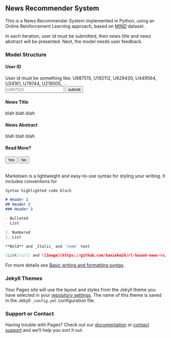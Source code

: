 ## News Recommender System

This is a News Recommender System implemented in Python, using an Online Reinforcement Learning approach, based on [MIND](https://www.microsoft.com/en-us/research/publication/mind-a-large-scale-dataset-for-news-recommendation/) dataset.

In each iteration, user id must be submitted, then news title and news abstract will be presented. Next, the model needs user feedback.

### Model Structure
<div>
  <h4>User ID</h4>
  User id must be something like: U687515, U192112, U629430, U449564, U24161, U79744, U219005, ...
  <br>
  <input type="text" id="user-id" placeholder="U687515" value=""/>
  <button type="submit" id="submit-id">submit</button>
</div>
<div>
  <h4 id="news-title">News Title</h4>
  <p id="news-title-p">blah blah blah</p>
  <h4 id="news-abst">News Abstract</h4>
  <p id="news-abst-p">blah blah blah</p>
</div>
<div>
<h4 id="user-response">Read More?</h4>
  <button type="botton" id="yes">Yes</button>  
  <button type="botton" id="no">No</button>
</div>
<br>

Markdown is a lightweight and easy-to-use syntax for styling your writing. It includes conventions for

```markdown
Syntax highlighted code block

# Header 1
## Header 2
### Header 3

- Bulleted
- List

1. Numbered
2. List

**Bold** and _Italic_ and `Code` text

[Link](url) and ![Image](https://github.com/haniehm26/rl-based-news-rs/blob/master/images/logo.png)
```

For more details see [Basic writing and formatting syntax](https://docs.github.com/en/github/writing-on-github/getting-started-with-writing-and-formatting-on-github/basic-writing-and-formatting-syntax).

### Jekyll Themes

Your Pages site will use the layout and styles from the Jekyll theme you have selected in your [repository settings](https://github.com/haniehm26/rl-based-news-rs/settings/pages). The name of this theme is saved in the Jekyll `_config.yml` configuration file.

### Support or Contact

Having trouble with Pages? Check out our [documentation](https://docs.github.com/categories/github-pages-basics/) or [contact support](https://support.github.com/contact) and we’ll help you sort it out.

